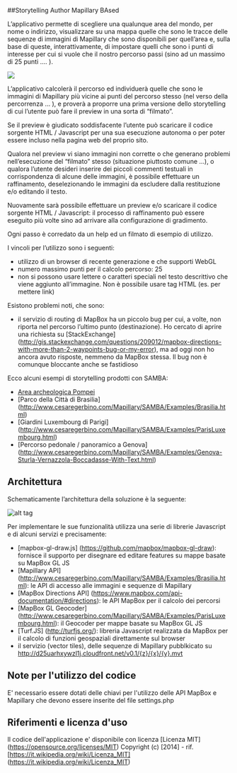##Storytelling Author Mapillary BAsed

L’applicativo permette di scegliere una qualunque area del mondo, per nome o indirizzo, visualizzare su una mappa quelle che sono 
le tracce delle sequenze di immagini di Mapillary che sono disponibili per quell’area e, sulla base di queste, interattivamente, 
di impostare quelli che sono i punti di interesse per cui si vuole che il nostro percorso passi (sino ad un massimo di 25 punti …. ).

[<img src="https://cesaregerbino.files.wordpress.com/2016/09/samba.png">](http://www.cesaregerbino.com/Mapillary/SAMBA/step-1.php)

L’applicativo calcolerà il percorso ed individuerà quelle che sono le immagini di Mapillary più vicine ai punti del percorso stesso (nel verso della percorrenza … ), e proverà a proporre una prima versione dello storytelling di cui l’utente può fare il preview in una sorta di “filmato”.

Se il preview è giudicato soddisfacente l’utente può scaricare il codice sorgente HTML / Javascript per una sua esecuzione autonoma o per poter essere incluso nella pagina web del proprio sito.

Qualora nel preview vi siano immagini non corrette o che generano problemi nell’esecuzione del “filmato” stesso (situazione piuttosto comune …), o qualora l’utente desideri inserire dei piccoli commenti testuali in corrispondenza di alcune delle immagini, è possibile effettuare un raffinamento, deselezionando le immagini da escludere dalla restituzione e/o editando il testo.

Nuovamente sarà possibile effettuare un preview e/o scaricare il codice sorgente HTML / Javascript: il processo di raffinamento può essere eseguito più volte sino ad arrivare alla configurazione di gradimento.

Ogni passo è corredato da un help ed un filmato di esempio di utilizzo.

I vincoli per l’utilizzo sono i seguenti:

* utilizzo di un browser di recente generazione e che supporti WebGL
* numero massimo punti per il calcolo percorso: 25
* non si possono usare lettere o caratteri speciali nel testo descrittivo che viene aggiunto all’immagine. Non è possibile usare tag HTML (es. per mettere link)

Esistono problemi noti, che sono:

* il servizio di routing di MapBox ha un piccolo bug per cui, a volte, non riporta nel percorso l’ultimo punto (destinazione). Ho cercato di aprire una richiesta su [StackExchange] (http://gis.stackexchange.com/questions/209012/mapbox-directions-with-more-than-2-waypoints-bug-or-my-error),  ma ad oggi non ho ancora avuto risposte, nemmeno da MapBox stessa. Il bug non è comunque bloccante anche se fastidioso

Ecco alcuni esempi di storytelling prodotti con SAMBA:

* [Area archeologica Pompei](http://www.cesaregerbino.com/Mapillary/SAMBA/Examples/Pompei.html)
* [Parco della Città di Brasilia] (http://www.cesaregerbino.com/Mapillary/SAMBA/Examples/Brasilia.html)
* [Giardini Luxembourg di Parigi] (http://www.cesaregerbino.com/Mapillary/SAMBA/Examples/ParisLuxembourg.html)
* [Percorso pedonale / panoramico a Genova]  (http://www.cesaregerbino.com/Mapillary/SAMBA/Examples/Genova-Sturla-Vernazzola-Boccadasse-With-Text.html)


## Architettura
Schematicamente l’architettura della soluzione è la seguente:

![alt tag](https://cesaregerbino.files.wordpress.com/2016/09/samba-arch.png)

Per implementare le sue funzionalità utilizza una serie di librerie Javascript e di alcuni servizi e precisamente:

* [mapbox-gl-draw.js] (https://github.com/mapbox/mapbox-gl-draw): fornisce il supporto per disegnare ed editare features su mappe basate su MapBox GL JS
* [Mapillary API] (http://www.cesaregerbino.com/Mapillary/SAMBA/Examples/Brasilia.html): le API di accesso alle immagini e sequenze di Mapillary
* [MapBox Directions API] (https://www.mapbox.com/api-documentation/#directions): le API MapBox per il calcolo dei percorsi
* [MapBox GL Geocoder] (http://www.cesaregerbino.com/Mapillary/SAMBA/Examples/ParisLuxembourg.html): il Geocoder per mappe basate su MapBox GL JS
* [Turf.JS] (http://turfjs.org/): libreria Javascript realizzata da MapBox per il calcolo di funzioni geospaziali direttamente sul browser
* il servizio (vector tiles), delle sequenze di Mapillary  pubblkicato su http://d25uarhxywzl1j.cloudfront.net/v0.1/{z}/{x}/{y}.mvt


## Note per l'utilizzo del codice

E' necessario essere dotati delle chiavi per l'utilizzo delle API MapBox e Mapillary che devono essere inserite del file settings.php


## Riferimenti e licenza d'uso

Il codice dell'applicazione e' disponibile con licenza [Licenza MIT] (https://opensource.org/licenses/MIT) Copyright (c) [2014] - rif. [https://it.wikipedia.org/wiki/Licenza_MIT] (https://it.wikipedia.org/wiki/Licenza_MIT)
